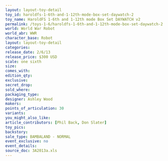 ```yaml
---
layout: layout-toy-detail 
toy_id: haroldfs-1-6th-and-1-12th-mode-box-set-daywatch-2
toy_name: HaroldFS 1-6th and 1-12th mode Box Set DAYWATCH v2
permalink: /toys-1-6/haroldfs-1-6th-and-1-12th-mode-box-set-daywatch-2.html
world: World War Robot
world_abr: WWR
character_base: Robot
layout: layout-toy-detail
categories: 
release_date: 2/6/13
release_price: $300 USD
scale: one sixth
size: 
comes_with: 
edition_qty: 
exclusive: 
secret_drop: 
sold_where: 
packaging_type: 
designer: Ashley Wood
makers: 
points_of_articulation: 30
variants: 
you_might_also_like: 
article_contributors: [Phil Back, Don Slater]
toy_pics: 
backstory: 
sale_type: BAMBALAND - NORMAL
event_exclusive: no
event_details: 
source_doc: 3A2013a.xls
---
```

